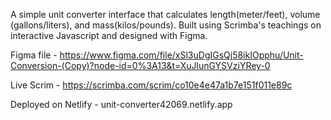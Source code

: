 A simple unit converter interface that calculates length(meter/feet), volume (gallons/liters), and mass(kilos/pounds).
Built using Scrimba's teachings on interactive Javascript and designed with Figma.

Figma file - https://www.figma.com/file/xSl3uDgIGsQj58ikIOpphu/Unit-Conversion-(Copy)?node-id=0%3A13&t=XuJlunGYSVziYRey-0

Live Scrim - https://scrimba.com/scrim/co10e4e47a1b7e151f011e89c

Deployed on Netlify - unit-converter42069.netlify.app